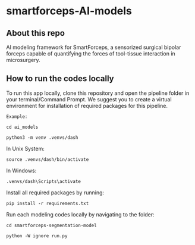 # smartforceps-AI-models

## About this repo

AI modeling framework for SmartForceps, a sensorized surgical bipolar forceps capable of quantifying the forces of tool-tissue interaction in microsurgery.

## How to run the codes locally

To run this app locally, clone this repository and open the pipeline folder in your terminal/Command Prompt. We suggest you to create a virtual environment for installation of required packages for this pipeline.

```
Example:

cd ai_models

python3 -m venv .venvs/dash
```
In Unix System:
```
source .venvs/dash/bin/activate
```

In Windows: 
```
.venvs/dash\Scripts\activate
```

Install all required packages by running:
```
pip install -r requirements.txt
```

Run each modeling codes locally by navigating to the folder:
```
cd smartforceps-segmentation-model

python -W ignore run.py
```